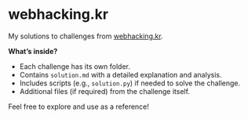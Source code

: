 # webhacking.kr

My solutions to challenges from [webhacking.kr](https://webhacking.kr).  

**What’s inside?**  
- Each challenge has its own folder.  
- Contains `solution.md` with a detailed explanation and analysis.  
- Includes scripts (e.g., `solution.py`) if needed to solve the challenge.  
- Additional files (if required) from the challenge itself.  

Feel free to explore and use as a reference!
